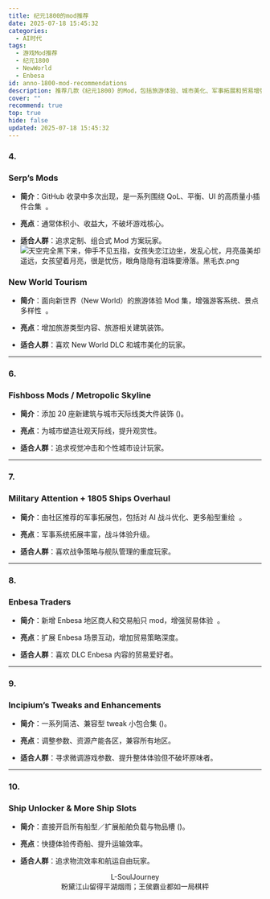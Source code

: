 ```yaml
---
title: 纪元1800的mod推荐
date: 2025-07-18 15:45:32
categories:
  - AI时代
tags:
  - 游戏Mod推荐
  - 纪元1800
  - NewWorld
  - Enbesa
id: anno-1800-mod-recommendations
description: 推荐几款《纪元1800》的Mod，包括旅游体验、城市美化、军事拓展和贸易增强等内容，适合不同类型的玩家需求。
cover: ""
recommend: true
top: true
hide: false
updated: 2025-07-18 15:45:32
---
```


### **4.** 
### **Serp’s Mods**

- **简介**：GitHub 收录中多次出现，是一系列围绕 QoL、平衡、UI 的高质量小插件合集  。
    
- **亮点**：通常体积小、收益大，不破坏游戏核心。
    
- **适合人群**：追求定制、组合式 Mod 方案玩家。
![天空完全黑下来，伸手不见五指，女孩失恋江边坐，发乱心忧，月亮虽美却遥远，女孩望着月亮，很是忧伤，眼角隐隐有泪珠要滑落。黑毛衣.png](https://cloudcos.l-souljourney.cn/blog/images/2025/20250718140525046.png?imageSlim)
### **New World Tourism**


- **简介**：面向新世界（New World）的旅游体验 Mod 集，增强游客系统、景点多样性  。
    
- **亮点**：增加旅游类型内容、旅游相关建筑装饰。
    
- **适合人群**：喜欢 New World DLC 和城市美化的玩家。
    

---

### **6.** 

### **Fishboss Mods / Metropolic Skyline**

- **简介**：添加 20 座新建筑与城市天际线类大件装饰 ()。
    
- **亮点**：为城市塑造壮观天际线，提升观赏性。
    
- **适合人群**：追求视觉冲击和个性城市设计玩家。
    

---

### **7.** 

### **Military Attention + 1805 Ships Overhaul**

- **简介**：由社区推荐的军事拓展包，包括对 AI 战斗优化、更多船型重绘  。
    
- **亮点**：军事系统拓展丰富，战斗体验升级。
    
- **适合人群**：喜欢战争策略与舰队管理的重度玩家。
    

---

### **8.** 

### **Enbesa Traders**

- **简介**：新增 Enbesa 地区商人和交易船只 mod，增强贸易体验  。
    
- **亮点**：扩展 Enbesa 场景互动，增加贸易策略深度。
    
- **适合人群**：喜欢 DLC Enbesa 内容的贸易爱好者。
    

---

### **9.** 

### **Incipium’s Tweaks and Enhancements**

- **简介**：一系列简洁、兼容型 tweak 小包合集 ()。
    
- **亮点**：调整参数、资源产能各区，兼容所有地区。
    
- **适合人群**：寻求微调游戏参数、提升整体体验但不破坏原味者。
    

---

### **10.** 

### **Ship Unlocker & More Ship Slots**

- **简介**：直接开启所有船型／扩展船舶负载与物品槽 ()。
    
- **亮点**：快捷体验传奇船、提升运输效率。
    
- **适合人群**：追求物流效率和航运自由玩家。




<center> L-SoulJourney</center>
<center> 粉黛江山留得平湖烟雨；王侯霸业都如一局棋枰</center>


